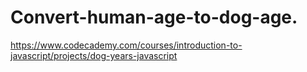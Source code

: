 # Convert-human-age-to-dog-age.

https://www.codecademy.com/courses/introduction-to-javascript/projects/dog-years-javascript
